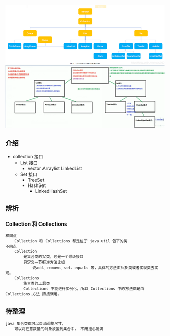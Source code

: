 ![image-20210219005914354](image-20210219005914354.png)![image-20210205163857120](image-20210205163857120.png)

## 介绍

* collection 接口
    * List 接口
        * vector 	Arraylist 	LinkedList
    * Set 接口
        * TreeSet
        * HashSet
            * LinkedHashSet

## 辨析

### Collection  和 Collections 

```jav
相同点
	Collection 和 Collections 都是位于 java.util 包下的类
不同点
	Collection
		是集合类的⽗类，它是⼀个顶级接⼝
		只定义⼀节标准⽅法⽐如
			说add、remove、set、equals 等，具体的⽅法由抽象类或者实现类去实现。
	Collections
    	集合类的⼯具类
    	Collections 不能进⾏实例化，所以 Collections 中的⽅法都是由 Collections.⽅法 直接调⽤。
```





## 待整理

```java
java 集合类都可以自动调整尺寸，
    可以将任意数量的对象放置到集合中， 不用担心饱满
```

